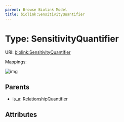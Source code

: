 ```yaml
---
parent: Browse Biolink Model
title: biolink:SensitivityQuantifier
---
```


# Type: SensitivityQuantifier




URI: [biolink:SensitivityQuantifier](https://w3id.org/biolink/vocab/SensitivityQuantifier)

Mappings:

![img](http://yuml.me/diagram/nofunky;dir:TB/class/\[RelationshipQuantifier]^-\[SensitivityQuantifier])

## Parents

 *  is_a: [RelationshipQuantifier](RelationshipQuantifier.md)

## Attributes

